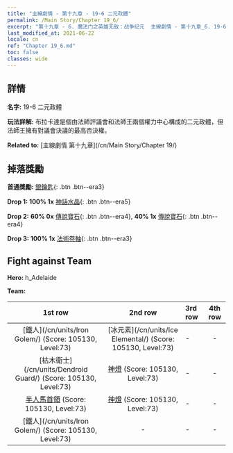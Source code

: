 ```yaml
---
title: "主線劇情 - 第十九章 - 19-6 二元政體"
permalink: /Main Story/Chapter 19_6/
excerpt: "第十九章 - 6. 魔法门之英雄无敌：战争纪元  主線劇情 - 第十九章_6. 19-6 二元政體"
last_modified_at: 2021-06-22
locale: cn
ref: "Chapter 19_6.md"
toc: false
classes: wide
---
```


## 詳情

 **名字:** 19-6 二元政體

 **玩法詳解:** 布拉卡達是個由法師評議會和法師王兩個權力中心構成的二元政體，但法師王擁有對議會決議的最高否決權。

 **Related to:** [主線劇情 第十九章](/cn/Main Story/Chapter 19/)

## 掉落獎勵

 **首通獎勵:** [銀鑰匙](/cn/Items/con_693/){: .btn .btn--era3}

 **Drop 1:** **100% 1x** [神話水晶](/cn/Items/mat_66/){: .btn .btn--era5}

 **Drop 2:** **60% 0x** [傳說寶石](/cn/Items/mat_58/){: .btn .btn--era4}, **40% 1x** [傳說寶石](/cn/Items/mat_58/){: .btn .btn--era4}

 **Drop 3:** **100% 1x** [法術卷軸](/cn/Items/con_694/){: .btn .btn--era3}


## Fight against Team
 **Hero:** h_Adelaide

 **Team:**


  | 1st row | 2nd row | 3rd row | 4th row |
  |:----:|:----:|:----|:----:|
  | [鐵人](/cn/units/Iron Golem/) (Score: 105130, Level:73)  | [冰元素](/cn/units/Ice Elemental/) (Score: 105130, Level:73)  | - | - |
  | [枯木衛士](/cn/units/Dendroid Guard/) (Score: 105130, Level:73)  | [神燈](/cn/units/Genie/) (Score: 105130, Level:73)  | - | - |
  | [半人馬首領](/cn/units/Centaur/) (Score: 105130, Level:73)  | [神燈](/cn/units/Genie/) (Score: 105130, Level:73)  | - | - |
  | [鐵人](/cn/units/Iron Golem/) (Score: 105130, Level:73)  | - | - | - |


